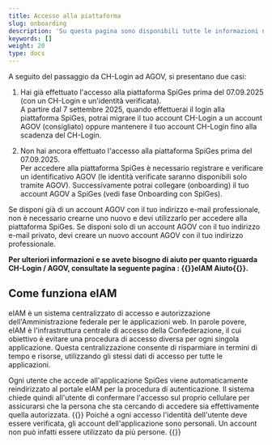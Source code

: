 ```yaml
---
title: Accesso alla piattaforma
slug: onboarding
description: 'Su questa pagina sono disponibili tutte le informazioni necessarie per accedere alla piattaforma SpiGes.'
keywords: []
weight: 20
type: docs
---
```


<!--Nel presente capitolo sono illustrati tutti i passaggi necessari per creare un profilo verificato con il quale accedere alla piattaforma SpiGes.

Per accedere a SpiGes occorre creare un CH-LOGIN con un secondo fattore di autenticazione sicuro e un'identità verificata. Per farlo sono necessari i seguenti passaggi:

1. creare un CH-LOGIN (con l'indirizzo e-mail aziendale);
2. impostare un secondo fattore sicuro in aggiunta al CH-LOGIN;
3. verificare la propria identità sul secondo fattore scelto;
4. collegare (onboarding) il CH-LOGIN appena creato alla piattaforma SpiGes.-->

A seguito del passaggio da CH-Login ad AGOV, si presentano due casi:

1. Hai già effettuato l'accesso alla piattaforma SpiGes prima del 07.09.2025 (con un CH-Login e un'identità verificata).  
A partire dal 7 settembre 2025, quando effettuerai il login alla piattaforma SpiGes, potrai migrare il tuo account CH-Login a un account AGOV (consigliato) oppure mantenere il tuo account CH-Login fino alla scadenza del CH-Login.

2. Non hai ancora effettuato l'accesso alla piattaforma SpiGes prima del 07.09.2025.  
Per accedere alla piattaforma SpiGes è necessario registrare e verificare un identificativo AGOV (le identità verificate saranno disponibili solo tramite AGOV). Successivamente potrai collegare (onboarding) il tuo account AGOV a SpiGes (vedi fase Onboarding con SpiGes).


Se disponi già di un account AGOV con il tuo indirizzo e-mail professionale, non è necessario crearne uno nuovo e devi utilizzarlo per accedere alla piattaforma SpiGes. Se disponi solo di un account AGOV con il tuo indirizzo e-mail privato, devi creare un nuovo account AGOV con il tuo indirizzo professionale.

<!--Nous vous conseillons de commencer par lire ces pages d'instruction avant d'essayer de configurer votre nouvel accès sécurisé.-->

**Per ulteriori informazioni e se avete bisogno di aiuto per quanto riguarda CH-Login / AGOV, consultate la seguente pagina : {{<link url="https://help.eiam.swiss/?l=it" newTab="true">}}eIAM Aiuto{{</link>}}.**

## Come funziona eIAM

eIAM è un sistema centralizzato di accesso e autorizzazione dell'Amministrazione federale per le applicazioni web. In parole povere, eIAM è l'infrastruttura centrale di accesso della Confederazione, il cui obiettivo è evitare una procedura di accesso diversa per ogni singola applicazione. Questa centralizzazione consente di risparmiare in termini di tempo e risorse, utilizzando gli stessi dati di accesso per tutte le applicazioni.

Ogni utente che accede all'applicazione SpiGes viene automaticamente reindirizzato al portale eIAM per la procedura di autenticazione. Il sistema chiede quindi all'utente di confermare l'accesso sul proprio cellulare per assicurarsi che la persona che sta cercando di accedere sia effettivamente quella autorizzata.
{{<alert color="warning">}}
Poiché a ogni accesso l'identità dell'utente deve essere verificata, gli account dell'applicazione sono personali. Un account non può infatti essere utilizzato da più persone.
{{</alert>}}
